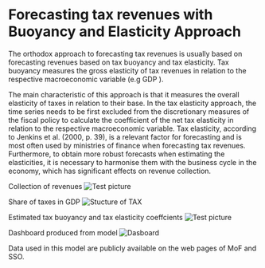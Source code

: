 # Forecasting tax revenues with Buoyancy and Elasticity Approach

The orthodox approach to forecasting tax revenues is usually based on forecasting revenues based on tax buoyancy and tax elasticity. Tax buoyancy measures the gross elasticity of tax revenues in relation to the respective macroeconomic variable (e.g GDP ). 

The main characteristic of this approach is that it measures the overall elasticity of taxes in relation to their base. In the tax elasticity approach, the time series needs to be first excluded from the discretionary measures of the fiscal policy to calculate the coefficient of the net tax elasticity in relation to the respective macroeconomic variable. Tax elasticity, according to Jenkins et al. (2000, p. 39), is a relevant factor for forecasting and is most often used by ministries of finance when forecasting tax revenues. Furthermore, to obtain more robust forecasts when estimating the elasticities, it is necessary to harmonise them with the business cycle in the economy, which has significant effects on revenue collection.

Collection of revenues
![Test picture](https://github.com/jordans78/Forecasting-tax-revenues/blob/main/Documentation/CollectionStructureOfRevenues.PNG)


Share of taxes in GDP
![Stucture of TAX](https://github.com/jordans78/Forecasting-tax-revenues/blob/main/Documentation/ShareOfGDP.png)


Estimated tax buoyancy and tax elasticity coeffcients
![Test picture](https://github.com/jordans78/Forecasting-tax-revenues/blob/main/Documentation/Coefficients.png)


Dashboard produced from model
![Dasboard](https://github.com/jordans78/Forecasting-tax-revenues/blob/main/Documentation/PIT.PNG)



Data used in this model are publicly available on the web pages of MoF and SSO.
